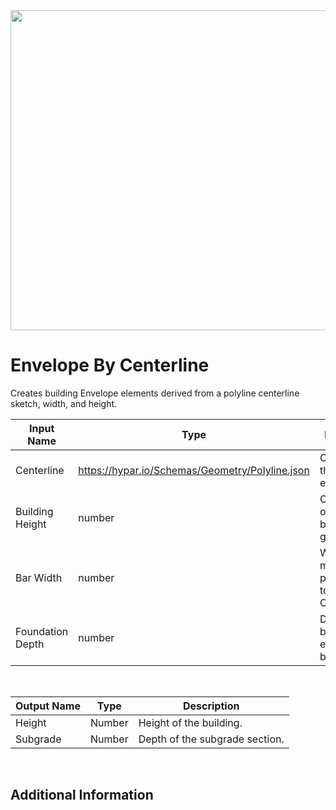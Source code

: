 <img src="preview.png" width="512">

# Envelope By Centerline

Creates building Envelope elements derived from a polyline centerline sketch, width, and height.

|Input Name|Type|Description|
|---|---|---|
|Centerline|https://hypar.io/Schemas/Geometry/Polyline.json|Centerline of the building envelope.|
|Building Height|number|Overall height of the building from grade.|
|Bar Width|number|Width of the mass perpendicular to the Centerline.|
|Foundation Depth|number|Depth of the building envelope below grade.|


<br>

|Output Name|Type|Description|
|---|---|---|
|Height|Number|Height of the building.|
|Subgrade|Number|Depth of the subgrade section.|


<br>

## Additional Information
